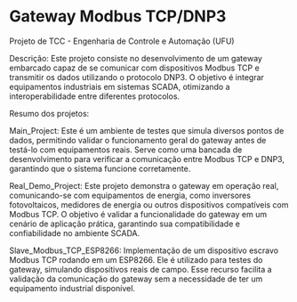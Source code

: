 # Gateway Modbus TCP/DNP3
Projeto de TCC - Engenharia de Controle e Automação (UFU)

Descrição:
Este projeto consiste no desenvolvimento de um gateway embarcado capaz de se comunicar com dispositivos Modbus TCP e transmitir os dados utilizando o protocolo DNP3.
O objetivo é integrar equipamentos industriais em sistemas SCADA, otimizando a interoperabilidade entre diferentes protocolos.


Resumo dos projetos:

Main_Project: Este é um ambiente de testes que simula diversos pontos de dados, permitindo validar o funcionamento geral do gateway antes de testá-lo com equipamentos reais. Serve como uma bancada de desenvolvimento para verificar a comunicação entre Modbus TCP e DNP3, garantindo que o sistema funcione corretamente.

Real_Demo_Project: Este projeto demonstra o gateway em operação real, comunicando-se com equipamentos de energia, como inversores fotovoltaicos, medidores de energia ou outros dispositivos compatíveis com Modbus TCP. O objetivo é validar a funcionalidade do gateway em um cenário de aplicação prática, garantindo sua compatibilidade e confiabilidade no ambiente SCADA.

Slave_Modbus_TCP_ESP8266: Implementação de um dispositivo escravo Modbus TCP rodando em um ESP8266. Ele é utilizado para testes do gateway, simulando dispositivos reais de campo. Esse recurso facilita a validação da comunicação do gateway sem a necessidade de ter um equipamento industrial disponível.
